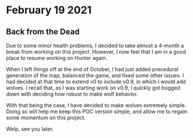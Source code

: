 # February 19 2021
## Back from the Dead
Due to some minor health problems, I decided to take almost a 4-month a break from working on this project. However, I now feel that I am in a good place to resume working on Hunter again.

When I left things off at the end of October, I had just added precedural generation of the map, balanced the game, and fixed some other issues. I had decided at that time to extend v0 to include v0.9, in which I would add wolves. I recall that, as I was starting work on v0.9, I quickly got bogged down with deciding how robust to make wolf behavior.

With that being the case, I have decided to make wolves extremely simple. Doing so will help me keep this POC version simple, and allow me to regain some momentum on this project.

Welp, see you later.